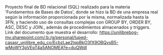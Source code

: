 Proyecto final de BD relacional (SQL) realizado para la materia 'Fundamentos de Bases de Datos', donde se hizo la BD de una empresa real según la información proporcionada por la misma, normalizada hasta la 3FN, y haciendo uso de consultas complejas con GROUP BY, ORDER BY, ASC, DESC y JOIN., además de procedimientos almacenados y triggers.
Link del documento que muestra el desarrollo: https://unilibrebog-my.sharepoint.com/:b:/g/personal/luped-casasr_unilibre_edu_co/EcbzLae2lqpBkO3fX9OBQvsB5-wMoWY3pVEpT4a5ANOMEA?e=duQWdI
